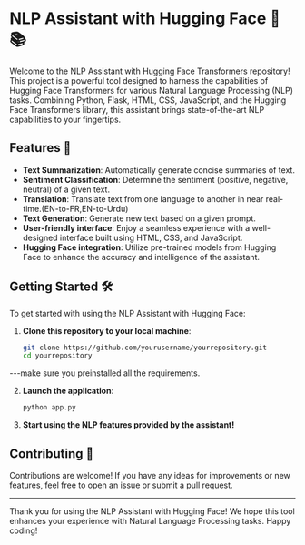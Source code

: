 # NLP Assistant with Hugging Face 🤖📚

Welcome to the NLP Assistant with Hugging Face Transformers repository! This project is a powerful tool designed to harness the capabilities of Hugging Face Transformers for various Natural Language Processing (NLP) tasks. Combining Python, Flask, HTML, CSS, JavaScript, and the Hugging Face Transformers library, this assistant brings state-of-the-art NLP capabilities to your fingertips.

## Features 🚀

- **Text Summarization**: Automatically generate concise summaries of text.
- **Sentiment Classification**: Determine the sentiment (positive, negative, neutral) of a given text.
- **Translation**: Translate text from one language to another in near real-time.(EN-to-FR,EN-to-Urdu)
- **Text Generation**: Generate new text based on a given prompt.
- **User-friendly interface**: Enjoy a seamless experience with a well-designed interface built using HTML, CSS, and JavaScript.
- **Hugging Face integration**: Utilize pre-trained models from Hugging Face to enhance the accuracy and intelligence of the assistant.

## Getting Started 🛠️

To get started with using the NLP Assistant with Hugging Face:

1. **Clone this repository to your local machine**:
   ```bash
   git clone https://github.com/yourusername/yourrepository.git
   cd yourrepository
   ```
---make sure you preinstalled all the requirements.                                                                            

2. **Launch the application**:
   ```bash
   python app.py
   ```

3. **Start using the NLP features provided by the assistant!**

## Contributing 🤝

Contributions are welcome! If you have any ideas for improvements or new features, feel free to open an issue or submit a pull request.


---

Thank you for using the NLP Assistant with Hugging Face! We hope this tool enhances your experience with Natural Language Processing tasks. Happy coding!
